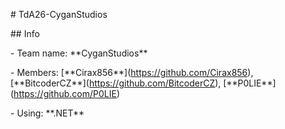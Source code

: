 \# TdA26-CyganStudios

\## Info

\- Team name: \*\*CyganStudios\*\*

\- Members: \[\*\*Cirax856\*\*](https://github.com/Cirax856), \[\*\*BitcoderCZ\*\*](https://github.com/BitcoderCZ), \[\*\*P0LIE\*\*](https://github.com/P0LIE)

\- Using: \*\*.NET\*\*

